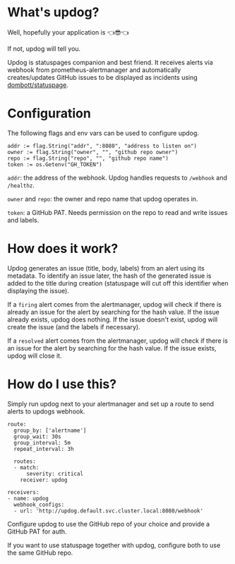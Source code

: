 # What's updog?
Well, hopefully your application is :point_left::sunglasses::point_left:

If not, updog will tell you.

Updog is statuspages companion and best friend. It receives alerts via webhook from prometheus-alertmanager and automatically creates/updates GitHub issues to be displayed as incidents using [dombott/statuspage](https://github.com/dombott/statuspage).

# Configuration
The following flags and env vars can be used to configure updog.
```
addr := flag.String("addr", ":8080", "address to listen on")
owner := flag.String("owner", "", "github repo owner")
repo := flag.String("repo", "", "github repo name")
token := os.Getenv("GH_TOKEN")
```

`addr`: the address of the webhook. Updog handles requests to `/webhook` and `/healthz`.

`owner` and `repo`: the owner and repo name that updog operates in.

`token`: a GitHub PAT. Needs permission on the repo to read and write issues and labels. 

# How does it work?
Updog generates an issue (title, body, labels) from an alert using its metadata.
To identify an issue later, the hash of the generated issue is added to the title during creation (statuspage will cut off this identifier when displaying the issue).

If a `firing` alert comes from the alertmanager, updog will check if there is already an issue for the alert by searching for the hash value.
If the issue already exists, updog does nothing. If the issue doesn't exist, updog will create the issue (and the labels if necessary).

If a `resolved` alert comes from the alertmanager, updog will check if there is an issue for the alert by searching for the hash value.
If the issue exists, updog will close it.

# How do I use this?
Simply run updog next to your alertmanager and set up a route to send alerts to updogs webhook.
```
route:
  group_by: ['alertname']
  group_wait: 30s
  group_interval: 5m
  repeat_interval: 3h

  routes:
  - match:
      severity: critical
    receiver: updog

receivers:
- name: updog
  webhook_configs:
  - url: 'http://updog.default.svc.cluster.local:8080/webhook'
```

Configure updog to use the GitHub repo of your choice and provide a GitHub PAT for auth.

If you want to use statuspage together with updog, configure both to use the same GitHub repo.
